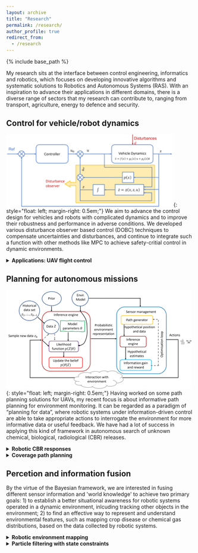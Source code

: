 ```yaml
---
layout: archive
title: "Research"
permalink: /research/
author_profile: true
redirect_from:
  - /research
---
```

{% include base_path %}


My research sits at the interface between control engineering, informatics and robotics, which focuses on developing innovative algorithms and systematic solutions to Robotics and Autonomous Systems (RAS). With an inspiration to advance their applications in different domains, there is a diverse range of sectors that my research can contribute to, ranging from transport, agriculture, energy to defence and security.

## Control for vehicle/robot dynamics 
![image](/images/dobc_diagram.png){: style="float: left; margin-right: 0.5em;"} 
We aim to advance the control design for vehicles and robots with complicated dynamics and to improve their robustness and performance in adverse conditions. We developed various disturbance observer based control (DOBC) techniques to compensate uncertainties and disturbances, and continue to integrate such a function with other methods like MPC to achieve safety-critial control in dynamic environments.   

<details>
	<summary> <b> Applications: UAV flight control </b> </summary> 
	<h3> DOBC design for UAV path-folloiwng </h3>
	{% include youtubePlayer.html id="M_qy1iH7u3M" %}
	<h3> DOBC + MPC for helicopter control  </h3> 
	{% include youtubePlayer.html id="TXJjf8RHnIk" %}
	
</details>  

## Planning for autonomous missions
![image](/images/IPP_diagram.png){: style="float: left; margin-right: 0.5em;"} 
Having worked on some path planning solutions for UAVs, my recent focus is about informative path planning for environment monitoring. It can be regarded as a paradigm of “planning for data”, where robotic systems under information-driven control are able to take appropriate actions to interrogate the environment for more informative data or useful feedback. We have had a lot of success in applying this kind of framework in autonomous search of unknown chemical, biological, radiological (CBR) releases.  

<details>
	<summary> <b> Robotic CBR responses </b> </summary>
	<h3> Information path planning for robotic source term estimation </h3>
	{% include youtubePlayer.html id="NdbED6RTZyI" %}
	<h3> Autonomous airbrone search in cluttered environments </h3>
	{% include youtubePlayer.html id="_Sou67QbVqo" %} 
 	[Matlab code for working examples](https://github.com/lcj-1234/AutoSTE) 
	
</details>  


<details>
	<summary> <b> Coverage path planning </b> </summary>
	<h3> <a href="https://onlinelibrary.wiley.com/doi/full/10.1002/rob.21928"> Decomposition‐based mission planning for fixed‐wing UAVs surveying in wind </a> </h3>
	<img src="/images/cpp_remotesensing.png" width="50%">
	
</details>

## Percetion and information fusion 

By the virtue of the Bayesian framework, we are interested in fusing different sensor information and 'world knowledge' to achieve two primary goals: 1) to establish a better situational awareness for robotic systems operated in a dynamic environment, inlcuding tracking other objects in the environment; 2) to find an effective way to represent and understand environmental features, such as mapping crop disease or chemical gas distributions, based on the data collected by robotic systems.


<details>
	<summary> <b> Robotic environment mapping </b> </summary>
	<h3> <a href="https://ieeexplore.ieee.org/abstract/document/10057445"> Structurally aware 3D gas distribution mapping using belief propagation </a>  </h3>
	{% include youtubePlayer.html id="crAJd4afW8c" %}
</details>  


<details>
	<summary> <b> Particle filtering with state constraints </b> </summary>
	<p> <a href="https://ieeexplore.ieee.org/abstract/document/7742936"> An auxiliary particle filtering algorithm with inequality constraints </a></p>
	<p> <a href="https://ieeexplore.ieee.org/abstract/document/8676363"> Particle filtering with soft state constraints for target tracking </a></p>
	<img src="/images/CAPF.png" width="50%">
</details>  








